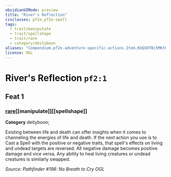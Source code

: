 ```yaml
---
obsidianUIMode: preview
title: "River's Reflection"
cssclasses: pf2e,pf2e-spell
tags:
  - trait/manipulate
  - trait/spellshape
  - trait/rare
  - category/deityboon
aliases: "Compendium.pf2e.adventure-specific-actions.Item.KbQXDTBi5MKtHbpU"
license: OGL
---
```

# River's Reflection `pf2:1`
## Feat 1
### [rare](rare "Rare Rarity Trait")[[manipulate]][[spellshape]]

**Category** deityboon; 




Existing between life and death can offer insights when it comes to channeling the energies of life and death. If the next action you use is to Cast a Spell with the positive or negative traits, that spell's effects on living and undead targets are reversed. All negative damage becomes positive damage and vice versa. Any ability to heal living creatures or undead creatures is similarly swapped.

*Source: Pathfinder #198: No Breath to Cry*
*OGL*